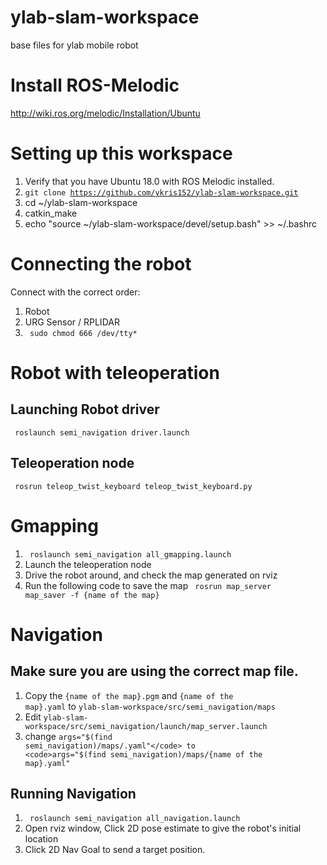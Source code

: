# ylab-slam-workspace
base files for ylab mobile robot

# Install ROS-Melodic
http://wiki.ros.org/melodic/Installation/Ubuntu

# Setting up this workspace
1. Verify that you have Ubuntu 18.0 with ROS Melodic installed.
2. <code>git clone https://github.com/ykris152/ylab-slam-workspace.git</code>
3. cd ~/ylab-slam-workspace
4. catkin_make
5. echo "source ~/ylab-slam-workspace/devel/setup.bash" >> ~/.bashrc

# Connecting the robot
Connect with the correct order:
1. Robot
2. URG Sensor / RPLIDAR
3. <code> sudo chmod 666 /dev/tty* </code>

# Robot with teleoperation
## Launching Robot driver
<code> roslaunch semi_navigation driver.launch </code>

## Teleoperation node
<code> rosrun teleop_twist_keyboard teleop_twist_keyboard.py </code>

# Gmapping
1. <code> roslaunch semi_navigation all_gmapping.launch </code>
2. Launch the teleoperation node
3. Drive the robot around, and check the map generated on rviz
4. Run the following code to save the map
<code> rosrun map_server map_saver -f {name of the map}</code>

# Navigation
## Make sure you are using the correct map file.
1. Copy the <code>{name of the map}.pgm</code> and <code>{name of the map}.yaml</code> to <code>ylab-slam-workspace/src/semi_navigation/maps</code>
2. Edit <code>ylab-slam-workspace/src/semi_navigation/launch/map_server.launch</code>
3. change <code>args="$(find semi_navigation)/maps/.yaml"</code> to <code>args="$(find semi_navigation)/maps/{name of the map}.yaml"</code>

## Running Navigation
1. <code> roslaunch semi_navigation all_navigation.launch </code>
2. Open rviz window, Click 2D pose estimate to give the robot's initial location
3. Click 2D Nav Goal to send a target position.




